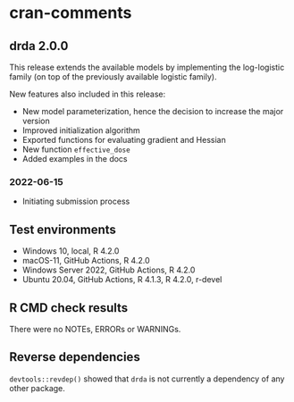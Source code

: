 # cran-comments

## drda 2.0.0

This release extends the available models by implementing the log-logistic
family (on top of the previously available logistic family).

New features also included in this release:

- New model parameterization, hence the decision to increase the major version
- Improved initialization algorithm
- Exported functions for evaluating gradient and Hessian
- New function `effective_dose`
- Added examples in the docs

### 2022-06-15

- Initiating submission process

## Test environments

- Windows 10, local, R 4.2.0
- macOS-11, GitHub Actions, R 4.2.0
- Windows Server 2022, GitHub Actions, R 4.2.0
- Ubuntu 20.04, GitHub Actions, R 4.1.3, R 4.2.0, r-devel

## R CMD check results

There were no NOTEs, ERRORs or WARNINGs.

## Reverse dependencies

`devtools::revdep()` showed that `drda` is not currently a dependency of any
other package.

